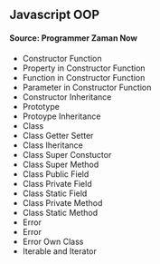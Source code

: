 ## Javascript OOP

#### Source: Programmer Zaman Now 

- Constructor Function
- Property in Constructor Function
- Function in Constructor Function
- Parameter in Constructor Function
- Constructor Inheritance
- Prototype
- Protoype Inheritance
- Class
- Class Getter Setter
- Class Iheritance
- Class Super Constuctor
- Class Super Method
- Class Public Field
- Class Private Field
- Class Static Field
- Class Private Method
- Class Static Method
- Error
- Error
- Error Own Class
- Iterable and Iterator